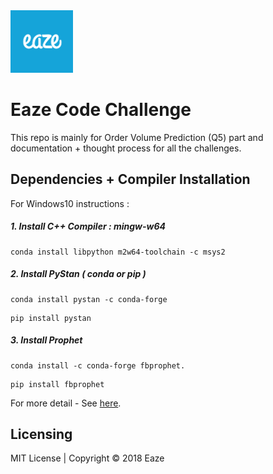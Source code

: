 <img src="https://github.com/datarocksAmy/Order-Volume-Prediction/blob/main/graphs/Eaze%20Logo%202.png" width="100">

# Eaze Code Challenge 
This repo is mainly for Order Volume Prediction (Q5) part and documentation + thought process for all the challenges.

## Dependencies + Compiler Installation

For Windows10 instructions :

##### 1. Install C++ Compiler : mingw-w64
  ```
  conda install libpython m2w64-toolchain -c msys2
  ```
##### 2. Install PyStan ( conda or pip )
  ```
  conda install pystan -c conda-forge
  ```
  ```
  pip install pystan
  ```
##### 3. Install Prophet
  ```
  conda install -c conda-forge fbprophet.
  ```
  ```
  pip install fbprophet
  ```
For more detail - See [here](https://facebook.github.io/prophet/docs/installation.html).

## Licensing

MIT License | Copyright © 2018 Eaze
